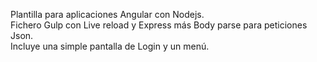 Plantilla para aplicaciones Angular con Nodejs.<br>
Fichero Gulp con Live reload y Express más Body parse para peticiones Json.<br>
Incluye una simple pantalla de Login y un menú.<br>
